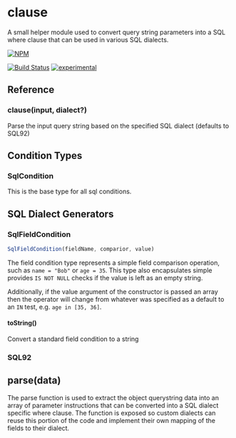 # clause

A small helper module used to convert query string parameters into a SQL
where clause that can be used in various SQL dialects.


[![NPM](https://nodei.co/npm/clause.png)](https://nodei.co/npm/clause/)

[![Build Status](https://travis-ci.org/DamonOehlman/clause.png?branch=master)](https://travis-ci.org/DamonOehlman/clause)
[![experimental](http://hughsk.github.io/stability-badges/dist/experimental.svg)](http://github.com/hughsk/stability-badges)

## Reference

### clause(input, dialect?)

Parse the input query string based on the specified SQL dialect (defaults
to SQL92)

## Condition Types

### SqlCondition

This is the base type for all sql conditions.

## SQL Dialect Generators

### SqlFieldCondition

```js
SqlFieldCondition(fieldName, comparior, value)
```

The field condition type represents a simple field comparison operation,
such as `name = "Bob"` or `age = 35`.  This type also encapsulates simple
provides `IS NOT NULL` checks if the value is left as an empty string.

Additionally, if the value argument of the constructor is passed an array
then the operator will change from whatever was specified as a default to 
an `IN` test, e.g. `age in [35, 36]`.

#### toString()

Convert a standard field condition to a string

### SQL92

## parse(data)

The parse function is used to extract the object querystring data into an
array of parameter instructions that can be converted into a SQL dialect
specific where clause.  The function is exposed so custom dialects can reuse
this portion of the code and implement their own mapping of the fields to
their dialect.
